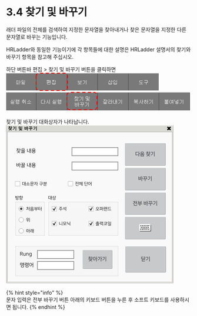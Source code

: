 # 3.4 찾기 및  바꾸기
래더 파일의 전체를 검색하여 지정한 문자열을 찾아내거나 찾은 문자열을 지정한 다른 문자열로 바꾸는 기능입니다.<br>

HRLadder와 동일한 기능이기에 각 항목들에 대한 설명은 HRLadder 설명서의 찾기와 바꾸기 항목을 참고해 주십시오.<br>

하단 버튼바 편집 > 찾기 및 바꾸기 버튼을 클릭하면<br>
    <img src="../_assets/f_btn_edit.png" width ="415" ><br>
    <img src="../_assets/f_btn_find_and_change.png" width ="500" ><br>
<br>
찾기 및 바꾸기 대화상자가 나타납니다.<br>
<img src="../_assets/find_and_change_dlg.png" width = "" ><br>

{% hint style="info" %}  
문자 입력은 전부 바꾸기 버튼 아래의 키보드 버튼을 누른 후 소프트 키보드를 사용하시면 됩니다.
{% endhint %}  
